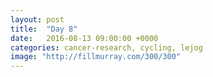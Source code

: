 ```yaml
---
layout: post
title:  "Day 8"
date:   2016-08-13 09:00:00 +0000
categories: cancer-research, cycling, lejog
image: "http://fillmurray.com/300/300"
---
```

